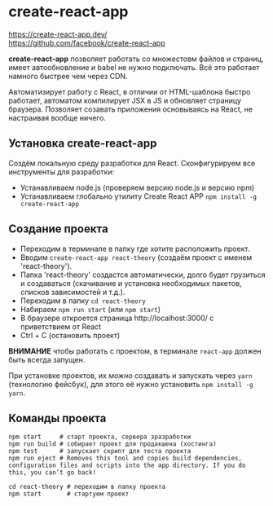 # create-react-app
https://create-react-app.dev/<br />
https://github.com/facebook/create-react-app

**create-react-app** позволяет работать со множестовм файлов и страниц, имеет автообновление и babel не нужно подключать. Всё это работает намного быстрее чем через CDN.

Автоматизирует работу с React, в отличии от HTML-шаблона быстро работает, автоматом компилирует JSX в JS и обновляет страницу браузера. Позволяет созавать приложения основываясь на React, не настраивая вообще ничего.

## Установка create-react-app
Создём локальную среду разработки для React. Сконфигурируем все инструменты для разработки:
* Устанавливаем node.js (проверяем версию node.js и версию npm)
* Устанавливаем глобально утилиту Create React APP `npm install -g create-react-app`

## Создание проекта
* Переходим в терминале в папку где хотите расположить проект.
* Вводим `create-react-app react-theory` (создаём проект с именем 'react-theory').
* Папка 'react-theory' создастся автоматически, долго будет грузиться и создаваться (скачивание и установка необходимых пакетов, списков зависимостей и т.д.).
* Переходим в папку `cd react-theory`
* Набираем `npm run start` (или `npm start`)
* В браузере откроется страница http://localhost:3000/ с приветствием от React
* Ctrl + C (остановить проект)

**ВНИМАНИЕ** чтобы работать с проектом, в терминале `react-app` должен быть всегда запущен.

При установке проектов, их *можно* создавать и запускать через `yarn` (технологию фейсбук), для этого её нужно установить `npm install -g yarn`.


## Команды проекта
    npm start     # старт проекта, сервера зразработки
    npm run build # собирает проект для продакшена (хостинга)
    npm test      # запускает скрипт для теста проекта
    npm run eject # Removes this tool and copies build dependencies, configuration files and scripts into the app directory. If you do this, you can’t go back!
    
    cd react-theory # переходим в папку проекта
    npm start       # стартуем проект
